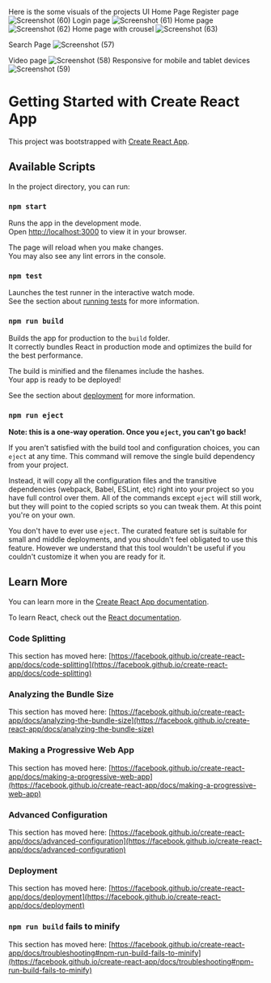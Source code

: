 Here is the some visuals of  the projects UI
Home Page
Register page 
![Screenshot (60)](https://github.com/Shivamtripathi38244/Youtube-clone/assets/97452926/6a5298bb-6222-4335-bd20-a0e96a95b8a7)
Login page
![Screenshot (61)](https://github.com/Shivamtripathi38244/Youtube-clone/assets/97452926/f274f157-fab5-4367-b4f9-74b070e0d4f7)
Home page
![Screenshot (62)](https://github.com/Shivamtripathi38244/Youtube-clone/assets/97452926/a6898dfc-76e3-4023-95ed-e3dda4bcff9f)
Home page with crousel
![Screenshot (63)](https://github.com/Shivamtripathi38244/Youtube-clone/assets/97452926/ef6a86cf-fb3e-4c41-829f-5d264cc18934)


Search Page
![Screenshot (57)](https://github.com/Shivamtripathi38244/Youtube-clone/assets/97452926/37ebbad2-a92f-41a6-ae0f-ffc5884a1996)

Video page
![Screenshot (58)](https://github.com/Shivamtripathi38244/Youtube-clone/assets/97452926/139b224a-5822-41dd-aea7-f3f84d788625)
Responsive for mobile and tablet devices
![Screenshot (59)](https://github.com/Shivamtripathi38244/Youtube-clone/assets/97452926/78685e64-816b-4f1c-aeb3-ed8dcf422e8f)
# Getting Started with Create React App

This project was bootstrapped with [Create React App](https://github.com/facebook/create-react-app).

## Available Scripts

In the project directory, you can run:

### `npm start`

Runs the app in the development mode.\
Open [http://localhost:3000](http://localhost:3000) to view it in your browser.

The page will reload when you make changes.\
You may also see any lint errors in the console.

### `npm test`

Launches the test runner in the interactive watch mode.\
See the section about [running tests](https://facebook.github.io/create-react-app/docs/running-tests) for more information.

### `npm run build`

Builds the app for production to the `build` folder.\
It correctly bundles React in production mode and optimizes the build for the best performance.

The build is minified and the filenames include the hashes.\
Your app is ready to be deployed!

See the section about [deployment](https://facebook.github.io/create-react-app/docs/deployment) for more information.

### `npm run eject`

**Note: this is a one-way operation. Once you `eject`, you can't go back!**

If you aren't satisfied with the build tool and configuration choices, you can `eject` at any time. This command will remove the single build dependency from your project.

Instead, it will copy all the configuration files and the transitive dependencies (webpack, Babel, ESLint, etc) right into your project so you have full control over them. All of the commands except `eject` will still work, but they will point to the copied scripts so you can tweak them. At this point you're on your own.

You don't have to ever use `eject`. The curated feature set is suitable for small and middle deployments, and you shouldn't feel obligated to use this feature. However we understand that this tool wouldn't be useful if you couldn't customize it when you are ready for it.

## Learn More

You can learn more in the [Create React App documentation](https://facebook.github.io/create-react-app/docs/getting-started).

To learn React, check out the [React documentation](https://reactjs.org/).

### Code Splitting

This section has moved here: [https://facebook.github.io/create-react-app/docs/code-splitting](https://facebook.github.io/create-react-app/docs/code-splitting)

### Analyzing the Bundle Size

This section has moved here: [https://facebook.github.io/create-react-app/docs/analyzing-the-bundle-size](https://facebook.github.io/create-react-app/docs/analyzing-the-bundle-size)

### Making a Progressive Web App

This section has moved here: [https://facebook.github.io/create-react-app/docs/making-a-progressive-web-app](https://facebook.github.io/create-react-app/docs/making-a-progressive-web-app)

### Advanced Configuration

This section has moved here: [https://facebook.github.io/create-react-app/docs/advanced-configuration](https://facebook.github.io/create-react-app/docs/advanced-configuration)

### Deployment

This section has moved here: [https://facebook.github.io/create-react-app/docs/deployment](https://facebook.github.io/create-react-app/docs/deployment)

### `npm run build` fails to minify

This section has moved here: [https://facebook.github.io/create-react-app/docs/troubleshooting#npm-run-build-fails-to-minify](https://facebook.github.io/create-react-app/docs/troubleshooting#npm-run-build-fails-to-minify)
